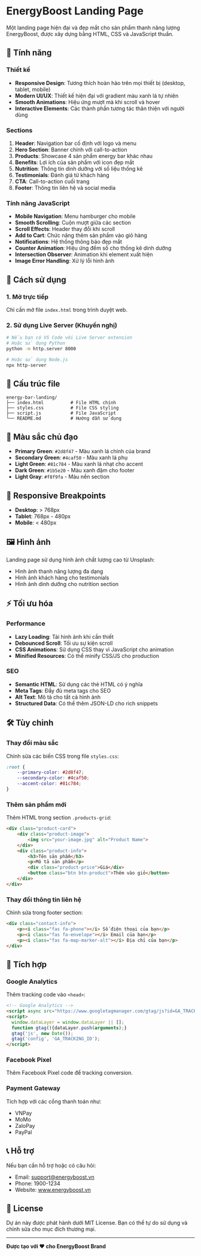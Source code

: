 # EnergyBoost Landing Page

Một landing page hiện đại và đẹp mắt cho sản phẩm thanh năng lượng EnergyBoost, được xây dựng bằng HTML, CSS và JavaScript thuần.

## 🌟 Tính năng

### Thiết kế
- **Responsive Design**: Tương thích hoàn hảo trên mọi thiết bị (desktop, tablet, mobile)
- **Modern UI/UX**: Thiết kế hiện đại với gradient màu xanh lá tự nhiên
- **Smooth Animations**: Hiệu ứng mượt mà khi scroll và hover
- **Interactive Elements**: Các thành phần tương tác thân thiện với người dùng

### Sections
1. **Header**: Navigation bar cố định với logo và menu
2. **Hero Section**: Banner chính với call-to-action
3. **Products**: Showcase 4 sản phẩm energy bar khác nhau
4. **Benefits**: Lợi ích của sản phẩm với icon đẹp mắt
5. **Nutrition**: Thông tin dinh dưỡng với số liệu thống kê
6. **Testimonials**: Đánh giá từ khách hàng
7. **CTA**: Call-to-action cuối trang
8. **Footer**: Thông tin liên hệ và social media

### Tính năng JavaScript
- **Mobile Navigation**: Menu hamburger cho mobile
- **Smooth Scrolling**: Cuộn mượt giữa các section
- **Scroll Effects**: Header thay đổi khi scroll
- **Add to Cart**: Chức năng thêm sản phẩm vào giỏ hàng
- **Notifications**: Hệ thống thông báo đẹp mắt
- **Counter Animation**: Hiệu ứng đếm số cho thống kê dinh dưỡng
- **Intersection Observer**: Animation khi element xuất hiện
- **Image Error Handling**: Xử lý lỗi hình ảnh

## 🚀 Cách sử dụng

### 1. Mở trực tiếp
Chỉ cần mở file `index.html` trong trình duyệt web.

### 2. Sử dụng Live Server (Khuyến nghị)
```bash
# Nếu bạn có VS Code với Live Server extension
# Hoặc sử dụng Python
python -m http.server 8000

# Hoặc sử dụng Node.js
npx http-server
```

## 📁 Cấu trúc file

```
energy-bar-landing/
├── index.html          # File HTML chính
├── styles.css          # File CSS styling
├── script.js           # File JavaScript
└── README.md           # Hướng dẫn sử dụng
```

## 🎨 Màu sắc chủ đạo

- **Primary Green**: `#2d8f47` - Màu xanh lá chính của brand
- **Secondary Green**: `#4caf50` - Màu xanh lá phụ
- **Light Green**: `#81c784` - Màu xanh lá nhạt cho accent
- **Dark Green**: `#1b5e20` - Màu xanh đậm cho footer
- **Light Gray**: `#f8f9fa` - Màu nền section

## 📱 Responsive Breakpoints

- **Desktop**: > 768px
- **Tablet**: 768px - 480px  
- **Mobile**: < 480px

## 🖼️ Hình ảnh

Landing page sử dụng hình ảnh chất lượng cao từ Unsplash:
- Hình ảnh thanh năng lượng đa dạng
- Hình ảnh khách hàng cho testimonials
- Hình ảnh dinh dưỡng cho nutrition section

## ⚡ Tối ưu hóa

### Performance
- **Lazy Loading**: Tải hình ảnh khi cần thiết
- **Debounced Scroll**: Tối ưu sự kiện scroll
- **CSS Animations**: Sử dụng CSS thay vì JavaScript cho animation
- **Minified Resources**: Có thể minify CSS/JS cho production

### SEO
- **Semantic HTML**: Sử dụng các thẻ HTML có ý nghĩa
- **Meta Tags**: Đầy đủ meta tags cho SEO
- **Alt Text**: Mô tả cho tất cả hình ảnh
- **Structured Data**: Có thể thêm JSON-LD cho rich snippets

## 🛠️ Tùy chỉnh

### Thay đổi màu sắc
Chỉnh sửa các biến CSS trong file `styles.css`:
```css
:root {
    --primary-color: #2d8f47;
    --secondary-color: #4caf50;
    --accent-color: #81c784;
}
```

### Thêm sản phẩm mới
Thêm HTML trong section `.products-grid`:
```html
<div class="product-card">
    <div class="product-image">
        <img src="your-image.jpg" alt="Product Name">
    </div>
    <div class="product-info">
        <h3>Tên sản phẩm</h3>
        <p>Mô tả sản phẩm</p>
        <div class="product-price">Giá</div>
        <button class="btn btn-product">Thêm vào giỏ</button>
    </div>
</div>
```

### Thay đổi thông tin liên hệ
Chỉnh sửa trong footer section:
```html
<div class="contact-info">
    <p><i class="fas fa-phone"></i> Số điện thoại của bạn</p>
    <p><i class="fas fa-envelope"></i> Email của bạn</p>
    <p><i class="fas fa-map-marker-alt"></i> Địa chỉ của bạn</p>
</div>
```

## 🔧 Tích hợp

### Google Analytics
Thêm tracking code vào `<head>`:
```html
<!-- Google Analytics -->
<script async src="https://www.googletagmanager.com/gtag/js?id=GA_TRACKING_ID"></script>
<script>
  window.dataLayer = window.dataLayer || [];
  function gtag(){dataLayer.push(arguments);}
  gtag('js', new Date());
  gtag('config', 'GA_TRACKING_ID');
</script>
```

### Facebook Pixel
Thêm Facebook Pixel code để tracking conversion.

### Payment Gateway
Tích hợp với các cổng thanh toán như:
- VNPay
- MoMo
- ZaloPay
- PayPal

## 📞 Hỗ trợ

Nếu bạn cần hỗ trợ hoặc có câu hỏi:
- Email: support@energyboost.vn
- Phone: 1900-1234
- Website: www.energyboost.vn

## 📄 License

Dự án này được phát hành dưới MIT License. Bạn có thể tự do sử dụng và chỉnh sửa cho mục đích thương mại.

---

**Được tạo với ❤️ cho EnergyBoost Brand** 